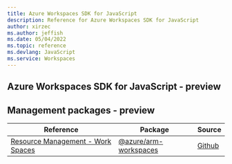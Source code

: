 ```yaml
---
title: Azure Workspaces SDK for JavaScript
description: Reference for Azure Workspaces SDK for JavaScript
author: xirzec
ms.author: jeffish
ms.date: 05/04/2022
ms.topic: reference
ms.devlang: JavaScript
ms.service: Workspaces
---
```

## Azure Workspaces SDK for JavaScript - preview
## Management packages - preview
| Reference | Package | Source |
|---|---|---|
|[Resource Management - Work Spaces](javascript/api/overview/azure/arm-workspaces-readme)|[@azure/arm-workspaces](https://www.npmjs.com/package/@azure/arm-workspaces)|[Github](https://github.com/Azure/azure-sdk-for-js/blob/main/sdk/machinelearning/arm-workspaces)|

